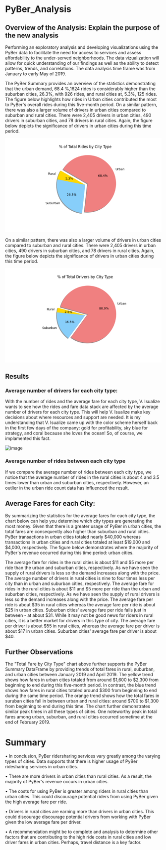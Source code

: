# PyBer_Analysis
## Overview of the Analysis: Explain the purpose of the new analysis

Performing an exploratory analysis and developing visualizations using the PyBer data to facilitate the need for access to services and assess affordability to the under-served neighborhoods. The data vizualization will allow for quick understanding of our findings as well as the ability to detect patterns, trends, and correlations. The data analysis time frame was from January to early May of 2019.

The PyBer Summary provides an overview of the statistics demonstrating that the urban demand, 68.4 %,1624 rides is considerably higher than the suburban cities, 26.3%, with 926 rides, and rural cities at, 5.3%, 125 rides. The figure below highlights how rides in Urban cities contributed the most to PyBer's overall rides during this five-month period. On a similar pattern, there was also a larger volume of drivers in urban cities compared to suburban and rural cities. There were 2,405 drivers in urban cities, 490 drivers in suburban cities, and 78 drivers in rural cities. Again, the figure below depicts the significance of drivers in urban cities during this time period.

![image](https://github.com/hansonj34/PyBer_Analysis/blob/main/Resources/Fig6.png)


On a similar pattern, there was also a larger volume of drivers in urban cities compared to suburban and rural cities. There were 2,405 drivers in urban cities, 490 drivers in suburban cities, and 78 drivers in rural cities. Again, the figure below depicts the significance of drivers in urban cities during this time period.

![image](https://github.com/hansonj34/PyBer_Analysis/blob/main/Resources/Fig7.png)

## Results
### Average number of drivers for each city type:
With the number of rides and the average fare for each city type, V. Isualize wants to see how the rides and fare data stack are affected by the average number of drivers for each city type. This will help V. Isualize make key decisions about where resources and support are needed. It is my understanding that V. Isualize came up with the color scheme herself back in the first few days of the company: gold for profitability, sky blue for strategy, and coral because she loves the ocean! So, of course, we implamented this fact.

![image](https://github.com/hansonj34/PyBer_Analysis/blob/main/Resources/Fig8.png)



### Average number of rides between each city type

If we compare the average number of rides between each city type, we notice that the average number of rides in the rural cities is about 4 and 3.5 times lower than urban and suburban cities, respectively. However, an outlier in the urban ride count data has influenced the result.

## Average Fares for each City:

By summarizing the statistics for the average fares for each city type, the chart below can help you determine which city types are generating the most money. Given that there is a greater usage of PyBer in urban cities, the total fares are consequently also higher than suburban and rural cities. PyBer transactions in urban cities totaled nearly $40,000 whereas transactions in urban cities and rural cities totaled at least $19,000 and $4,000, respectively. The figure below demonstrates where the majority of PyBer's revenue occurred during this time period: urban cities.



The average fare for rides in the rural cities is about $11 and $5 more per ride than the urban and suburban cities, respectively. As we have seen the supply of rural drivers is less so the demand increases along with the price. The average number of drivers in rural cities is nine to four times less per city than in urban and suburban cities, respectively. The average fare for rides in the rural cities is about $11 and $5 more per ride than the urban and suburban cities, respectively. As we have seen the supply of rural drivers is less so the demand increases along with the price. The average fare per ride is about $35 in rural cities whereas the average fare per ride is about $25 in urban cities. Suburban cities' average fare per ride falls just in between - at about $31. While it may not be good news for riders in rural cities, it is a better market for drivers in this type of city. The average fare per driver is about $55 in rural cities, whereas the average fare per driver is about $17 in urban cities. Suburban cities' average fare per driver is about $40.


## Further Observations


The "Total Fare by City Type" chart above further supports the PyBer Summary DataFrame by providing trends of total fares in rural, suburban, and urban cities between January 2019 and April 2019. The yellow trend shows how fares in urban cities totaled from around $1,600 to $2,300 from beginning to end during this five-month period. In contrast, the blue trend shows how fares in rural cities totaled around $300 from beginning to end during the same time period. The orange trend shows how the total fares in suruban cities fall in between urban and rural cities: around $700 to $1,300 from beginning to end during this time. The chart further demonstrates similar peak times in all these types of cities. One noteworthy peak in total fares among urban, suburban, and rural cities occurred sometime at the end of February 2019.

# Summary

• In conclusion, PyBer ridersharing services vary greatly among the varying types of cities. Data supports that there is higher usage of PyBer ridesharing services in urban cities.

• There are more drivers in urban cities than rural cities. As a result, the majority of PyBer's revenue occurs in urban cities.

• The costs for using PyBer is greater among riders in rural cities than urban cities. This could discourage potential riders from using PyBer given the high average fare per ride.

• Drivers in rural cities are earning more than drivers in urban cities. This could discourage discourage potential drivers from working with PyBer given the low average fare per driver.

• A recommendation might be to complete and analysis to determine other factors that are contributing to the high ride costs in rural cities and low driver fares in urban cities. Perhaps, travel distance is a key factor.




